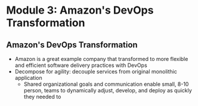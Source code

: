# Module 3: Amazon's DevOps Transformation

## Amazon's DevOps Transformation

- Amazon is a great example company that transformed to more flexible and efficient software delivery practices with DevOps
- Decompose for agility: decouple services from original monolithic application
  - Shared organizational goals and communication enable small, 8-10 person, teams to dynamically adjust, develop, and deploy as quickly they needed to
